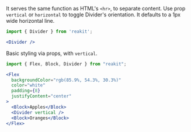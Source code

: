 It serves the same function as HTML's `<hr>`, to separate content. Use prop `vertical` or `horizontal` to toggle Divider's orientation. It defaults to a 1px wide horizontal line.

```jsx
import { Divider } from 'reakit';

<Divider />
```

Basic styling via props, with `vertical`.

```jsx
import { Flex, Block, Divider } from "reakit";

<Flex
  backgroundColor="rgb(85.9%, 54.3%, 30.3%)"
  color="white"
  padding={8}
  justifyContent="center"
>
  <Block>Apples</Block>
  <Divider vertical />
  <Block>Oranges</Block>
</Flex>
```
